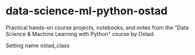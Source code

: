 # data-science-ml-python-ostad
Practical hands-on course projects, notebooks, and notes from the "Data Science &amp; Machine Learning with Python" course by Ostad.


Setting name ostad_class
